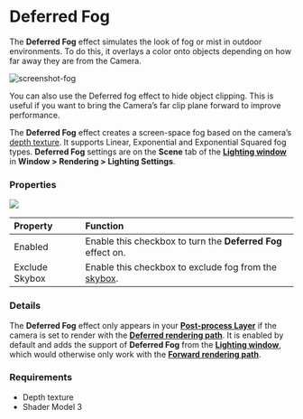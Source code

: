 # Deferred Fog

The **Deferred Fog** effect simulates the look of fog or mist in outdoor environments. To do this, it overlays a color onto objects depending on how far away they are from the Camera.

 ![screenshot-fog](/images/screenshot-fog.png)

You can also use the Deferred fog effect to hide object clipping. This is useful if you want to bring the Camera’s far clip plane forward to improve performance.

The **Deferred Fog** effect creates a screen-space fog based on the camera’s [depth texture](https://docs.unity3d.com/Manual/SL-DepthTextures.html). It supports Linear, Exponential and Exponential Squared fog types. **Deferred Fog** settings are on the **Scene** tab of the [**Lighting window**](https://docs.unity3d.com/Manual/lighting-window.html) in **Window > Rendering > Lighting Settings**.

### Properties

![](images/deferredfog.png)

| Property       | Function                          |
| :-------------- | :--------------------------------- |
| Enabled        | Enable this checkbox to turn the **Deferred Fog** effect on.|
| Exclude Skybox | Enable this checkbox to exclude fog from the [skybox](https://docs.unity3d.com/Manual/class-Skybox.html). |

### Details

The **Deferred Fog** effect only appears in your [**Post-process Layer**](https://docs.unity3d.com/Packages/com.unity.postprocessing@latest?subfolder=/manual/Quick-start.html#post-process-layer) if the camera is set to render with the [**Deferred rendering path**](https://docs.unity3d.com/Manual/RenderTech-DeferredShading.html). It is enabled by default and adds the support of **Deferred Fog** from the [**Lighting window**](https://docs.unity3d.com/Manual/lighting-window.html), which would otherwise only work with the [**Forward rendering path**](https://docs.unity3d.com/Manual/RenderTech-ForwardRendering.html).

### Requirements

- Depth texture
- Shader Model 3

